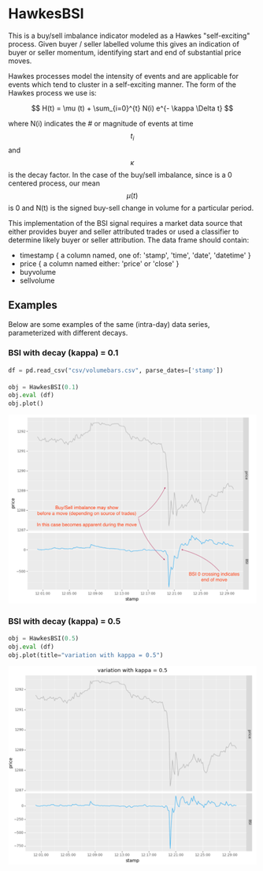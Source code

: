 # HawkesBSI
This is a buy/sell imbalance indicator modeled as a Hawkes "self-exciting" process.  Given buyer / seller labelled
volume this gives an indication of buyer or seller momentum, identifying start and end of substantial price moves.

Hawkes processes model the intensity of events and are applicable for events which tend to cluster in a self-exciting
manner.  The form of the Hawkes process we use is:

$$
H(t) = \mu (t) + \sum_{i=0}^{t} N(i) e^{- \kappa \Delta t}
$$

where N(i) indicates the # or magnitude of events at time $$ t_i $$ and $$ \kappa $$ is the decay factor.  In the case of 
the buy/sell imbalance, since is a 0 centered process, our mean $$ \mu (t) $$ is 0 and N(t) is the signed buy-sell change in
volume for a particular period.

This implementation of the BSI signal requires a market data source that either provides buyer and seller attributed trades
or used a classifier to determine likely buyer or seller attribution.   The data frame should contain:

- timestamp { a column named, one of: 'stamp', 'time', 'date', 'datetime' }
- price { a column named either: 'price' or 'close' }
- buyvolume
- sellvolume


## Examples
Below are some examples of the same (intra-day) data series, parameterized with different decays.

### BSI with decay (kappa) = 0.1
```Python
df = pd.read_csv("csv/volumebars.csv", parse_dates=['stamp'])

obj = HawkesBSI(0.1)
obj.eval (df)
obj.plot()
```
![Graph of BSI](/docs/images/BSI1.png)

### BSI with decay (kappa) = 0.5
```Python
obj = HawkesBSI(0.5)
obj.eval (df)
obj.plot(title="variation with kappa = 0.5")
```
![Graph of BSI](/docs/images/BSI2.png)

